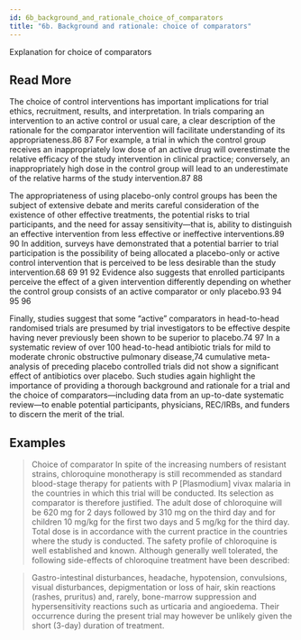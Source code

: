 ```yaml
---
id: 6b_background_and_rationale_choice_of_comparators
title: "6b. Background and rationale: choice of comparators"
---
```

Explanation for choice of comparators

## Read More

The choice of control interventions has important implications for trial ethics, recruitment, results, and interpretation. In trials comparing an intervention to an active control or usual care, a clear description of the rationale for the comparator intervention will facilitate understanding of its appropriateness.86 87 For example, a trial in which the control group receives an inappropriately low dose of an active drug will overestimate the relative efficacy of the study intervention in clinical practice; conversely, an inappropriately high dose in the control group will lead to an underestimate of the relative harms of the study intervention.87 88

The appropriateness of using placebo-only control groups has been the subject of extensive debate and merits careful consideration of the existence of other effective treatments, the potential risks to trial participants, and the need for assay sensitivity—that is, ability to distinguish an effective intervention from less effective or ineffective interventions.89 90 In addition, surveys have demonstrated that a potential barrier to trial participation is the possibility of being allocated a placebo-only or active control intervention that is perceived to be less desirable than the study intervention.68 69 91 92 Evidence also suggests that enrolled participants perceive the effect of a given intervention differently depending on whether the control group consists of an active comparator or only placebo.93 94 95 96

Finally, studies suggest that some “active” comparators in head-to-head randomised trials are presumed by trial investigators to be effective despite having never previously been shown to be superior to placebo.74 97 In a systematic review of over 100 head-to-head antibiotic trials for mild to moderate chronic obstructive pulmonary disease,74 cumulative meta-analysis of preceding placebo controlled trials did not show a significant effect of antibiotics over placebo. Such studies again highlight the importance of providing a thorough background and rationale for a trial and the choice of comparators—including data from an up-to-date systematic review—to enable potential participants, physicians, REC/IRBs, and funders to discern the merit of the trial.

## Examples

> Choice of comparator
In spite of the increasing numbers of resistant strains, chloroquine monotherapy is still recommended as standard blood-stage therapy for patients with P [Plasmodium] vivax malaria in the countries in which this trial will be conducted. Its selection as comparator is therefore justified. The adult dose of chloroquine will be 620 mg for 2 days followed by 310 mg on the third day and for children 10 mg/kg for the first two days and 5 mg/kg for the third day. Total dose is in accordance with the current practice in the countries where the study is conducted. The safety profile of chloroquine is well established and known. Although generally well tolerated, the following side-effects of chloroquine treatment have been described:

> Gastro-intestinal disturbances, headache, hypotension, convulsions, visual disturbances, depigmentation or loss of hair, skin reactions (rashes, pruritus) and, rarely, bone-marrow suppression and hypersensitivity reactions such as urticaria and angioedema. Their occurrence during the present trial may however be unlikely given the short (3-day) duration of treatment.